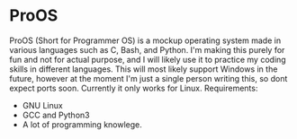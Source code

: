 # ProOS
ProOS (Short for Programmer OS) is a mockup operating system made in various languages such as C, Bash, and Python. I'm making this purely for fun and not for actual purpose, and I will likely use it to practice my coding skills in different languages.
This will most likely support Windows in the future, however at the moment I'm just a single person writing this, so dont expect ports soon. Currently it only works for Linux.
Requirements:
- GNU Linux
- GCC and Python3
- A lot of programming knowlege.
